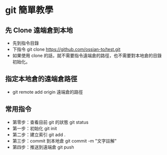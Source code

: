 # git 簡單教學

## 先 Clone 遠端倉到本地

- 先到指令目錄
- 下指令 git clone https://github.com/ossian-to/test.git
- 如果使用 clone 的話，就不需要指令遠端倉的路徑，也不需要對本地倉的目錄初始化。

## 指定本地倉的遠端倉路徑

  - git remote add origin 遠端倉的路徑

## 常用指令

- 第零步：查看目前 git 的狀態 git status
- 第一步：初始化 git init
- 第二步：建立索引 git add .
- 第三步：commit 到本地倉 git commit -m "文字註解"
- 第四步：推送到遠端倉 git push


